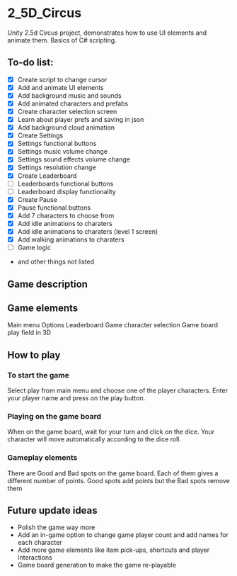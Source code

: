# 2_5D_Circus
Unity 2.5d Circus project, demonstrates how to use UI elements and animate them. Basics of C# scripting.

## To-do list:
- [X] Create script to change cursor
- [X] Add and animate UI elements 
- [X] Add background music and sounds
- [X] Add animated characters and prefabs
- [X] Create character selection screen
- [X] Learn about player prefs and saving in json
- [X] Add background cloud animation
- [X] Create Settings
- [X] Settings functional buttons
- [X] Settings music volume change
- [X] Settings sound effects volume change
- [X] Settings resolution change
- [X] Create Leaderboard
- [ ] Leaderboards functional buttons
- [ ] Leaderboard display functionality
- [X] Create Pause
- [X] Pause functional buttons
- [X] Add 7 characters to choose from
- [X] Add idle animations to charaters
- [X] Add idle animations to charaters (level 1 screen)
- [X] Add walking animations to charaters
- [ ] Game logic
- and other things not listed

## Game description


## Game elements
Main menu
Options
Leaderboard
Game character selection
Game board play field in 3D

## How to play
### To start the game
Select play from main menu and choose one of the player characters. Enter your player name and press on the play button. 

### Playing on the game board
When on the game board, wait for your turn and click on the dice. Your character will move automatically according to the dice roll. 

### Gameplay elements
There are Good and Bad spots on the game board. Each of them gives a different number of points. Good spots add points but the Bad spots remove them


## Future update ideas
- Polish the game way more
- Add an in-game option to change game player count and add names for each character
- Add more game elements like item pick-ups, shortcuts and player interactions
- Game board generation to make the game re-playable

